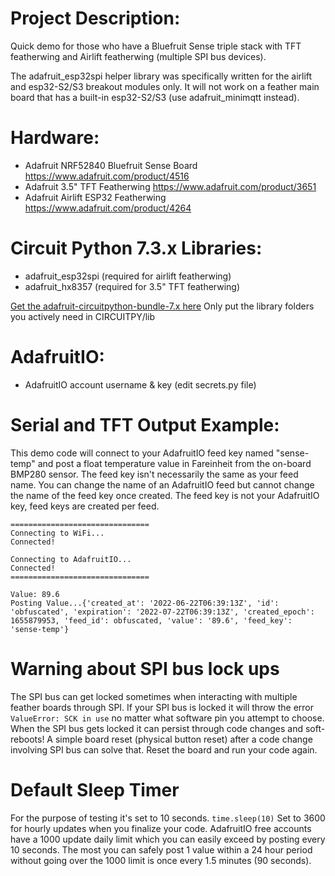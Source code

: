 # Project Description:
Quick demo for those who have a Bluefruit Sense triple stack with TFT featherwing and Airlift featherwing (multiple SPI bus devices). 

The adafruit_esp32spi helper library was specifically written for the airlift and esp32-S2/S3 breakout modules only. It will not work on a feather main board that has a built-in esp32-S2/S3 (use adafruit_minimqtt instead).

# Hardware:
- Adafruit NRF52840 Bluefruit Sense Board https://www.adafruit.com/product/4516
- Adafruit 3.5" TFT Featherwing https://www.adafruit.com/product/3651
- Adafruit Airlift ESP32 Featherwing https://www.adafruit.com/product/4264

# Circuit Python 7.3.x Libraries:
- adafruit_esp32spi (required for airlift featherwing)
- adafruit_hx8357 (required for 3.5" TFT featherwing)

[Get the adafruit-circuitpython-bundle-7.x here](https://circuitpython.org/libraries)
Only put the library folders you actively need in CIRCUITPY/lib

# AdafruitIO:
- AdafruitIO account username & key (edit secrets.py file)


# Serial and TFT Output Example:

This demo code will connect to your AdafruitIO feed key named "sense-temp" and post a float temperature value in Fareinheit from the on-board BMP280 sensor. The feed key isn't necessarily the same as your feed name. You can change the name of an AdafruitIO feed but cannot change the name of the feed key once created. The feed key is not your AdafruitIO key, feed keys are created per feed.
```
===============================
Connecting to WiFi...
Connected!

Connecting to AdafruitIO...
Connected!
===============================

Value: 89.6
Posting Value...{'created_at': '2022-06-22T06:39:13Z', 'id': 'obfuscated', 'expiration': '2022-07-22T06:39:13Z', 'created_epoch': 1655879953, 'feed_id': obfuscated, 'value': '89.6', 'feed_key': 'sense-temp'}
```
# Warning about SPI bus lock ups
The SPI bus can get locked sometimes when interacting with multiple feather boards through SPI.
If your SPI bus is locked it will throw the error `ValueError: SCK in use` no matter what software pin you attempt to choose.
When the SPI bus gets locked it can persist through code changes and soft-reboots!
A simple board reset (physical button reset) after a code change involving SPI bus can solve that. Reset the board and run your code again. 

# Default Sleep Timer
For the purpose of testing it's set to 10 seconds. `time.sleep(10)` Set to 3600 for hourly updates when you finalize your code.
AdafruitIO free accounts have a 1000 update daily limit which you can easily exceed by posting every 10 seconds. The most you can safely post 1 value within a 24 hour period without going over the 1000 limit is once every 1.5 minutes (90 seconds).
